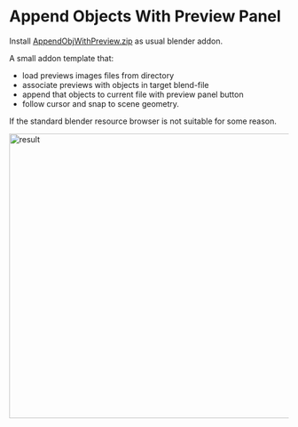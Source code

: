 # Append Objects With Preview Panel

Install [AppendObjWithPreview.zip](AppendObjWithPreview.zip) as usual blender addon. 

A small addon template that:
- load previews images files from directory
- associate previews with objects in target blend-file
- append that objects to current file with preview panel button
- follow cursor and snap to scene geometry.


If the standard blender resource browser is not suitable for some reason.



<img src="AppendObjectsWithPreview.gif" alt="result" width="512" height="512">

